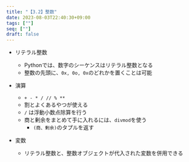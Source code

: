 ```yaml
---
title: "【3.2】整数"
date: 2023-08-03T22:40:30+09:00
tags: [""]
seq: [""]
draft: false
---
```


- リテラル整数
  - Pythonでは、数字のシーケンスはリテラル整数となる
  - 整数の先頭に、`0x, 0o, 0x`のどれかを置くことは可能

- 演算
  - `+ - * / // % **`
  - 割とよくあるやつが使える
  - `/` は浮動小数点除算を行う
  - 商と剰余をまとめて手に入れるには、`divmod`を使う
    - `(商、剰余)`のタプルを返す

- 変数
  - リテラル整数と、整数オブジェクトが代入された変数を併用できる
